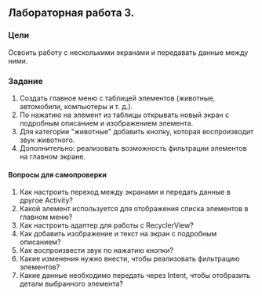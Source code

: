 ## Лабораторная работа 3.
### Цели
Освоить работу с несколькими экранами и передавать данные между ними.
### Задание
1. Создать главное меню с таблицей элементов (животные, автомобили, компьютеры и т. д.).
2. По нажатию на элемент из таблицы открывать новый экран с подробным описанием и изображением элемента.
3. Для категории "животные" добавить кнопку, которая воспроизводит звук животного.
4. Дополнительно: реализовать возможность фильтрации элементов на главном экране.
#### Вопросы для самопроверки
1. Как настроить переход между экранами и передать данные в другое Activity?
2. Какой элемент используется для отображения списка элементов в главном меню?
3. Как настроить адаптер для работы с RecyclerView?
4. Как добавить изображение и текст на экран с подробным описанием?
5. Как воспроизвести звук по нажатию кнопки?
6. Какие изменения нужно внести, чтобы реализовать фильтрацию элементов?
7. Какие данные необходимо передать через Intent, чтобы отобразить детали выбранного элемента?
